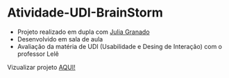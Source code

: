 # Atividade-UDI-BrainStorm
- Projeto realizado em dupla com [Julia Granado](https://github.com/gferri-projects)
- Desenvolvido em sala de aula
- Avaliação da matéria de UDI (Usabilidade e Desing de Interação) com o professor Lelê

Vizualizar projeto [AQUI!]()
